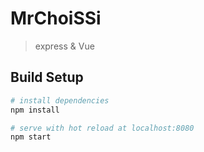 # MrChoiSSi

> express & Vue

## Build Setup

``` bash
# install dependencies
npm install

# serve with hot reload at localhost:8080
npm start
```
